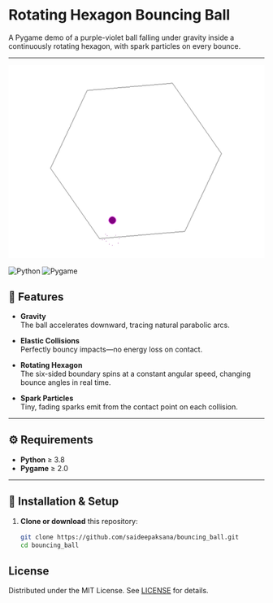 # Rotating Hexagon Bouncing Ball

A Pygame demo of a purple-violet ball falling under gravity inside a continuously rotating hexagon, with spark particles on every bounce.

---

![Demo of rotating hexagon bounce](docs/screenshot.png)

![Python](https://img.shields.io/badge/python-%3E%3D3.8-blue)
![Pygame](https://img.shields.io/badge/pygame-%3E%3D2.0-green)


## 🎨 Features

- **Gravity**  
  The ball accelerates downward, tracing natural parabolic arcs.

- **Elastic Collisions**  
  Perfectly bouncy impacts—no energy loss on contact.

- **Rotating Hexagon**  
  The six-sided boundary spins at a constant angular speed, changing bounce angles in real time.

- **Spark Particles**  
  Tiny, fading sparks emit from the contact point on each collision.

---

## ⚙️ Requirements

- **Python** ≥ 3.8  
- **Pygame** ≥ 2.0  

---

## 🚀 Installation & Setup

1. **Clone or download** this repository:
   ```bash
   git clone https://github.com/saideepaksana/bouncing_ball.git
   cd bouncing_ball


## License
Distributed under the MIT License. See [LICENSE](LICENSE) for details.
